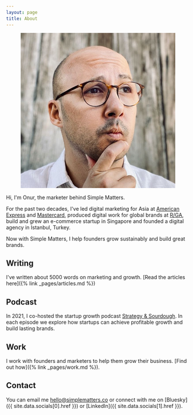 ```yaml
---
layout: page
title: About
---
```


<figure class="flex justify-center">
  <img src="/assets/images/onur-profile-square.jpg" class="rounded-full w-36 h-36" />
</figure>

Hi, I'm Onur, the marketer behind Simple Matters.

For the past two decades, I've led digital marketing for Asia at [American Express](https://www.americanexpress.com/) and [Mastercard](https://www.mastercard.com), produced digital work for global brands at [R/GA](https://www.rga.com), build and grew an e-commerce startup in Singapore and founded a digital agency in Istanbul, Turkey.

Now with Simple Matters, I help founders grow sustainably and build great brands.

## Writing

I've written about 5000 words on marketing and growth. [Read the articles here]({% link _pages/articles.md %})

## Podcast

In 2021, I co-hosted the startup growth podcast [Strategy & Sourdough](https://www.strategyandsourdough.com). In each episode we explore how startups can achieve profitable growth and build lasting brands.

## Work

I work with founders and marketers to help them grow their business. [Find out how]({% link _pages/work.md %}).

## Contact

You can email me [hello@simplematters.co](mailto:hello[at]simplematters[dot]co) or connect with me on [Bluesky]({{ site.data.socials[0].href }}) or [LinkedIn]({{ site.data.socials[1].href }}).
